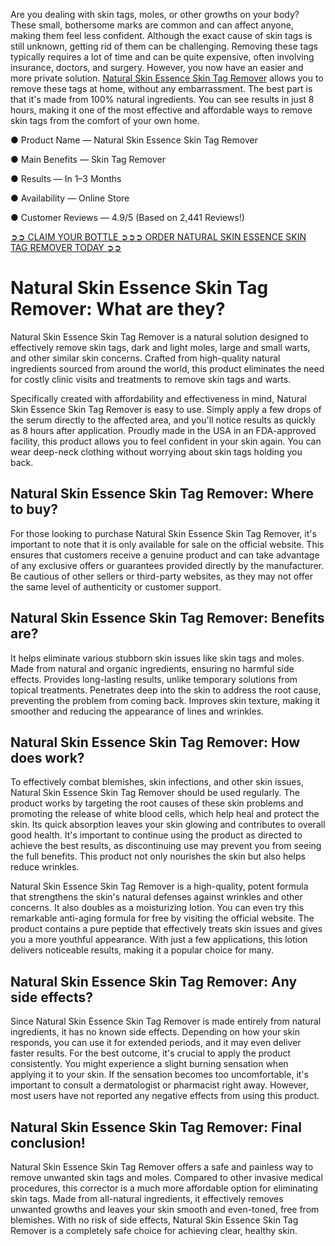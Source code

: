 Are you dealing with skin tags, moles, or other growths on your body? These small, bothersome marks are common and can affect anyone, making them feel less confident. Although the exact cause of skin tags is still unknown, getting rid of them can be challenging. Removing these tags typically requires a lot of time and can be quite expensive, often involving insurance, doctors, and surgery. However, you now have an easier and more private solution. [Natural Skin Essence Skin Tag Remover](https://www.facebook.com/naturalskinessenceskintagremover) allows you to remove these tags at home, without any embarrassment. The best part is that it's made from 100% natural ingredients. You can see results in just 8 hours, making it one of the most effective and affordable ways to remove skin tags from the comfort of your own home.

● Product Name — ‍Natural Skin Essence Skin Tag Remover

● Main Benefits — Skin Tag Remover

● Results — In 1–3 Months

● Availability — Online Store

● Customer Reviews — 4.9/5 (Based on 2,441 Reviews!)‍

[➲➲ CLAIM YOUR BOTTLE ➲➲➲ ORDER ‍NATURAL SKIN ESSENCE SKIN TAG REMOVER TODAY ➲➲](https://atozsupplement.com/natural-skin-essence-skin-tag-remover/)

# Natural Skin Essence Skin Tag Remover: What are they?

Natural Skin Essence Skin Tag Remover is a natural solution designed to effectively remove skin tags, dark and light moles, large and small warts, and other similar skin concerns. Crafted from high-quality natural ingredients sourced from around the world, this product eliminates the need for costly clinic visits and treatments to remove skin tags and warts.

Specifically created with affordability and effectiveness in mind, Natural Skin Essence Skin Tag Remover is easy to use. Simply apply a few drops of the serum directly to the affected area, and you'll notice results as quickly as 8 hours after application. Proudly made in the USA in an FDA-approved facility, this product allows you to feel confident in your skin again. You can wear deep-neck clothing without worrying about skin tags holding you back.

## Natural Skin Essence Skin Tag Remover: Where to buy?

For those looking to purchase Natural Skin Essence Skin Tag Remover, it's important to note that it is only available for sale on the official website. This ensures that customers receive a genuine product and can take advantage of any exclusive offers or guarantees provided directly by the manufacturer. Be cautious of other sellers or third-party websites, as they may not offer the same level of authenticity or customer support.

## Natural Skin Essence Skin Tag Remover: Benefits are?

It helps eliminate various stubborn skin issues like skin tags and moles.
Made from natural and organic ingredients, ensuring no harmful side effects.
Provides long-lasting results, unlike temporary solutions from topical treatments.
Penetrates deep into the skin to address the root cause, preventing the problem from coming back.
Improves skin texture, making it smoother and reducing the appearance of lines and wrinkles.

## Natural Skin Essence Skin Tag Remover: How does work?

To effectively combat blemishes, skin infections, and other skin issues, Natural Skin Essence Skin Tag Remover should be used regularly. The product works by targeting the root causes of these skin problems and promoting the release of white blood cells, which help heal and protect the skin. Its quick absorption leaves your skin glowing and contributes to overall good health. It's important to continue using the product as directed to achieve the best results, as discontinuing use may prevent you from seeing the full benefits. This product not only nourishes the skin but also helps reduce wrinkles.

Natural Skin Essence Skin Tag Remover is a high-quality, potent formula that strengthens the skin's natural defenses against wrinkles and other concerns. It also doubles as a moisturizing lotion. You can even try this remarkable anti-aging formula for free by visiting the official website. The product contains a pure peptide that effectively treats skin issues and gives you a more youthful appearance. With just a few applications, this lotion delivers noticeable results, making it a popular choice for many.

## Natural Skin Essence Skin Tag Remover: Any side effects?

Since Natural Skin Essence Skin Tag Remover is made entirely from natural ingredients, it has no known side effects. Depending on how your skin responds, you can use it for extended periods, and it may even deliver faster results. For the best outcome, it's crucial to apply the product consistently. You might experience a slight burning sensation when applying it to your skin. If the sensation becomes too uncomfortable, it's important to consult a dermatologist or pharmacist right away. However, most users have not reported any negative effects from using this product.

## Natural Skin Essence Skin Tag Remover: Final conclusion!

Natural Skin Essence Skin Tag Remover offers a safe and painless way to remove unwanted skin tags and moles. Compared to other invasive medical procedures, this corrector is a much more affordable option for eliminating skin tags. Made from all-natural ingredients, it effectively removes unwanted growths and leaves your skin smooth and even-toned, free from blemishes. With no risk of side effects, Natural Skin Essence Skin Tag Remover is a completely safe choice for achieving clear, healthy skin.
